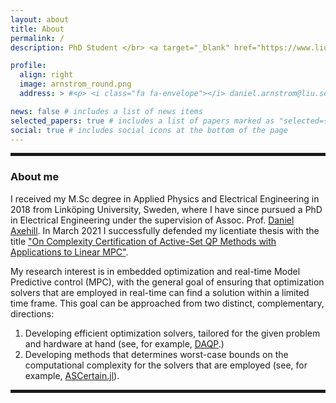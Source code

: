 ```yaml
---
layout: about
title: About
permalink: /
description: PhD Student </br> <a target="_blank" href="https://www.liu.se/en">Linköping University, Sweden</a> • <a target="_blank" href="https:www.control.isy.liu.se/">Divsion of Automatic Control</a>

profile:
  align: right 
  image: arnstrom_round.png
  address: > #<p> <i class="fa fa-envelope"></i> daniel.arnstrom@liu.se </p> <p> <i class="fa fa-github"></i> darnstrom </p>

news: false # includes a list of news items
selected_papers: true # includes a list of papers marked as "selected={true}"
social: true # includes social icons at the bottom of the page
---
```

<hr style="border:solid 2px">

### About me
I received my M.Sc degree in Applied Physics and Electrical Engineering in 2018 from Linköping University, Sweden, where I have since pursued a PhD in Electrical Engineering under the supervision of Assoc. Prof. [Daniel Axehill](https://users.isy.liu.se/en/rt/daniel/). In March 2021 I successfully defended my licentiate thesis with the title ["On Complexity Certification of Active-Set QP Methods with Applications to Linear MPC"](https://www.diva-portal.org/smash/record.jsf?pid=diva2:1533096).  

My research interest is in embedded optimization and real-time Model Predictive control (MPC), with the general goal of ensuring that optimization solvers that are employed in real-time can find a solution within a limited time frame. This goal can be approached from two distinct, complementary, directions: 
1. Developing efficient optimization solvers, tailored for the given problem and hardware at hand (see, for example, [DAQP](https://github.com/darnstrom/daqp).) 
2. Developing methods that determines worst-case bounds on the computational complexity for the solvers that are employed (see, for example, [ASCertain.jl](https://github.com/darnstrom/ASCertain.jl)).

<hr style="border:solid 2px">
